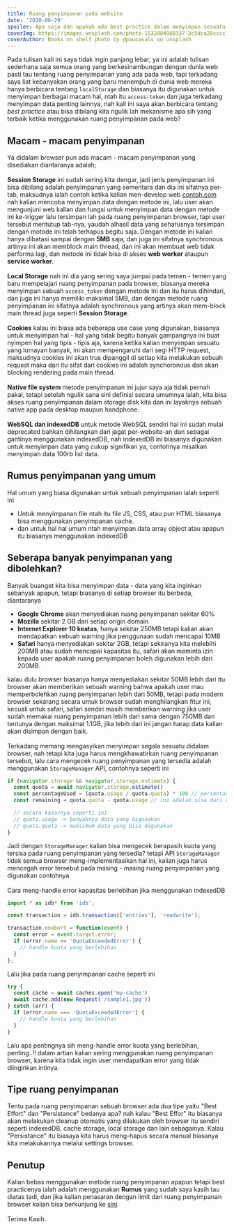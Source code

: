 ```yaml
---
title: Ruang penyimpanan pada website
date: '2020-06-29'
spoiler: Apa saja dan apakah ada best practice dalam menyimpan sesuatu pada website?
coverImg: https://images.unsplash.com/photo-1532884988337-3c5dca28cccc?ixlib=rb-1.2.1&ixid=eyJhcHBfaWQiOjEyMDd9&auto=format&fit=crop&w=750&q=80
coverAuthor: Books on shelf photo by @paucasals on unsplash
---
```


Pada tulisan kali ini saya tidak ingin panjang lebar, ya ini adalah tulisan sederhana saja semua orang yang berkesinambungan dengan dunia web pasti tau tentang ruang penyimpanan yang ada pada web, tapi terkadang saya liat kebanyakan orang yang baru menempuh di dunia web mereka hanya berbicara tentang `localStorage` dan biasanya itu digunakan untuk menyimpan berbagai macam hal, ntah itu `access-token` dan juga terkadang menyimpan data penting lainnya, nah kali ini saya akan berbicara tentang _best practice_ atau bisa dibilang kita ngulik lah mekanisme apa sih yang terbaik ketika menggunakan ruang penyimpanan pada web?

## Macam - macam penyimpanan

Ya didalam browser pun ada macam - macam penyimpanan yang disediakan diantaranya adalah;
\
\
**Session Storage** ini sudah sering kita dengar, jadi jenis penyimpanan ini bisa dibilang adalah penyimpanan yang sementara dan dia ini sifatnya per-tab, maksudnya ialah contoh ketika kalian men-develop web [contoh.com](#) nah kalian mencoba menyimpan data dengan metode ini, lalu user akan mengunjuni web kalian dan fungsi untuk menyimpan data dengan metode ini ke-trigger lalu tersimpan lah pada ruang penyimpanan browser, tapi user tersebut mentutup tab-nya, yaudah alhasil data yang seharusnya tersimpan dengan motode ini telah terhapus begitu saja.
Dengan metode ini kalian hanya dibatasi sampai dengan **5MB** saja, dan juga ini sifatnya synchronous artinya ini akan memblock main thread, dan ini akan membuat web tidak performa lagi, dan metode ini tidak bisa di akses **web worker** ataupun **service worker**.
\
\
**Local Storage** nah ini dia yang sering saya jumpai pada temen - temen yang baru mempelajari ruang penyimpanan pada browser, biasanya mereka menyimpan sebuah `access_token` dengan metode ini dan itu harus dihindari, dan juga ini hanya memiliki maksimal 5MB, dan dengan metode ruang penyimpanan ini sifatnya adalah synchronous yang artinya akan mem-block main thread juga seperti **Session Storage**.
\
\
**Cookies** kalau ini biasa ada beberapa use case yang digunakan, biasanya untuk menyimpan hal - hal yang tidak begitu banyak gampangnya ini buat nyimpen hal yang tipis - tipis aja, karena ketika kalian menyimpan sesuatu yang lumayan banyak, ini akan mempengaruhi dari segi HTTP request, maksudnya cookies ini akan trus dipanggil di setiap kita melakukan sebuah request maka dari itu sifat dari cookies ini adalah synchoronous dan akan blocking rendering pada main thread.
\
\
**Native file system** metode penyimpanan ini jujur saya aja tidak pernah pakai, tetapi setelah ngulik sana sini definisi secara umumnya ialah, kita bisa akses ruang penyimpanan dalam storage disk kita dan ini layaknya sebuah native app pada desktop maupun handphone.
\
\
**WebSQL dan indexedDB** untuk metode WebSQL sendiri hal ini sudah mulai deprecated bahkan dihilangkan dari jagat per-website-an dan sebagai gantinya menggunakan indexedDB, nah indexedDB ini biasanya digunakan untuk menyimpan data yang cukup signifikan ya, contohnya misalkan menyimpan data 100rb list data.

## Rumus penyimpanan yang umum

Hal umum yang biasa digunakan untuk sebuah penyimpanan ialah seperti ini

- Untuk menyimpanan file ntah itu file JS, CSS, atau pun HTML biasanya bisa menggunakan penyimpanan cache.
- dan untuk hal hal umum ntah menyimpan data array object atau apapun itu biasanya menggunakan indexedDB

## Seberapa banyak penyimpanan yang dibolehkan?

Banyak buanget kita bisa menyimpan data - data yang kita inginkan sebanyak apapun, tetapi biasanya di setiap browser itu berbeda, diantaranya

- **Google Chrome** akan menyediakan ruang penyimpanan sekitar 60%
- **Mozilla** sekitar 2 GB dari setiap origin domain
- **Internet Explorer 10 keatas**, hanya sekitar 250MB tetapi kalian akan mendapatkan sebuah warning jika penggunaan sudah mencapai 10MB
- **Safari** hanya menyediakan sekitar 2GB, tetapi sekiranya kita melebihi 200MB atau sudah mencapai kapasitas itu, safari akan meminta izin kepada user apakah ruang penyimpanan boleh digunakan lebih dari 200MB.

kalau dulu browser biasanya hanya menyediakan sekitar 50MB lebih dari itu browser akan memberikan sebuah warning bahwa apakah user mau memperbolehkan ruang penyimpanan lebih dari 50MB, tetapi pada modern browser sekarang secara umuk browser sudah menghilangkan fitur ini, kecuali untuk safari, safari sendiri masih memberikan warning jika user sudah memakai ruang penyimpanan lebih dari sama dengan 750MB dan tentunya dengan maksimal 1.1GB, jika lebih dari ini jangan harap data kalian akan disimpan dengan baik.
\
\
Terkadang memang mengasyikan menyimpan segala sesuatu didalam browser, nah tetapi kita juga harus mengkhawatirkan ruang penyimpanan tersebut, lalu cara mengecek ruang penyimpanan yang tersedia adalah menggunakan `StorageManager` API, contohnya seperti ini

```js
if (navigator.storage && navigator.storage.estimate) {
  const quota = await navigator.storage.estimate()
  const percentageUsed = (quota.usage / quota.quota) * 100 // persentase penggunaan
  const remaining = quota.quota - quota.usage // ini adalah sisa dari ruang penyimpanan

  // secara kasarnya seperti ini
  // quota.usage -> banyaknya data yang digunakan
  // quota.quota -> maksimum data yang bisa digunakan
}
```

Jadi dengan `StorageManager` kalian bisa mengecek berapasih kuota yang tersisa pada ruang penyimpanan yang tersedia? tetapi API `StorageManager` tidak semua browser meng-implementasikan hal ini, kalian juga harus mencegah error tersebut pada masing - masing ruang penyimpanan yang digunakan contohnya
\
\
Cara meng-handle error kapasitas berlebihan jika menggunakan indexedDB

```js
import * as idb* from 'idb';

const transaction = idb.transaction(['entries'], 'readwrite');

transaction.onabort = function(event) {
  const error = event.target.error;
  if (error.name == 'QuotaExceededError') {
    // handle kuota yang berlebihan
  }
};
```

Lalu jika pada ruang penyimpanan cache seperti ini

```js
try {
  const cache = await caches.open('my-cache')
  await cache.add(new Request('/sample1.jpg'))
} catch (err) {
  if (error.name === 'QuotaExceededError') {
    // handle kuota yang berlebihan
  }
}
```

Lalu apa pentingnya sih meng-handle error kuota yang berlebihan, penting..!! dalam artian kalian sering menggunakan ruang penyimpanan browser, karena kita tidak ingin user mendapatkan error yang tidak diinginkan intinya.

## Tipe ruang penyimpanan

Tentu pada ruang penyimpanan sebuah browser ada dua tipe yaitu "Best Effort" dan "Persistance" bedanya apa? nah kalau "Best Effor" itu biasanya akan melakukan cleanup otomatis yang dilakukan oleh browser itu sendiri seperti indexedDB, cache storage, local storage dan lain sebagainya. Kalau "Persistance" itu biasaya kita harus meng-hapus secara manual biasanya kita melakukannya melalui settings browser.

## Penutup

Kalian bebas menggunakan metode ruang penyimpanan apapun tetapi best practicenya ialah adalah menggunakan **Rumus** yang sudah saya kasih tau diatas tadi, dan jika kalian penasaran dengan limit dari ruang penyimpanan browser kalian bisa berkunjung ke [sini](https://demo.agektmr.com/storage/).
\
\
Terima Kasih.
